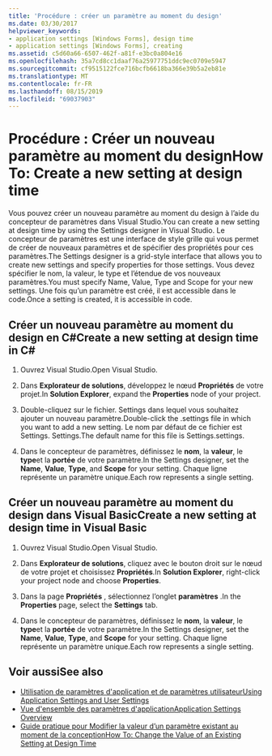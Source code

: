 ```yaml
---
title: 'Procédure : créer un paramètre au moment du design'
ms.date: 03/30/2017
helpviewer_keywords:
- application settings [Windows Forms], design time
- application settings [Windows Forms], creating
ms.assetid: c5d60a66-6507-462f-a81f-e3bc0a804e16
ms.openlocfilehash: 35a7cd8cc1daaf76a25977751ddc9ec0709e5947
ms.sourcegitcommit: cf9515122fce716bcfb6618ba366e39b5a2eb81e
ms.translationtype: MT
ms.contentlocale: fr-FR
ms.lasthandoff: 08/15/2019
ms.locfileid: "69037903"
---
```

# <a name="how-to-create-a-new-setting-at-design-time"></a><span data-ttu-id="cb31a-102">Procédure : Créer un nouveau paramètre au moment du design</span><span class="sxs-lookup"><span data-stu-id="cb31a-102">How To: Create a new setting at design time</span></span>

<span data-ttu-id="cb31a-103">Vous pouvez créer un nouveau paramètre au moment du design à l’aide du concepteur de paramètres dans Visual Studio.</span><span class="sxs-lookup"><span data-stu-id="cb31a-103">You can create a new setting at design time by using the Settings designer in Visual Studio.</span></span> <span data-ttu-id="cb31a-104">Le concepteur de paramètres est une interface de style grille qui vous permet de créer de nouveaux paramètres et de spécifier des propriétés pour ces paramètres.</span><span class="sxs-lookup"><span data-stu-id="cb31a-104">The Settings designer is a grid-style interface that allows you to create new settings and specify properties for those settings.</span></span> <span data-ttu-id="cb31a-105">Vous devez spécifier le nom, la valeur, le type et l’étendue de vos nouveaux paramètres.</span><span class="sxs-lookup"><span data-stu-id="cb31a-105">You must specify Name, Value, Type and Scope for your new settings.</span></span> <span data-ttu-id="cb31a-106">Une fois qu’un paramètre est créé, il est accessible dans le code.</span><span class="sxs-lookup"><span data-stu-id="cb31a-106">Once a setting is created, it is accessible in code.</span></span>

## <a name="create-a-new-setting-at-design-time-in-c"></a><span data-ttu-id="cb31a-107">Créer un nouveau paramètre au moment du design en C\#</span><span class="sxs-lookup"><span data-stu-id="cb31a-107">Create a new setting at design time in C\#</span></span>

1. <span data-ttu-id="cb31a-108">Ouvrez Visual Studio.</span><span class="sxs-lookup"><span data-stu-id="cb31a-108">Open Visual Studio.</span></span>

2. <span data-ttu-id="cb31a-109">Dans **Explorateur de solutions**, développez le nœud **Propriétés** de votre projet.</span><span class="sxs-lookup"><span data-stu-id="cb31a-109">In **Solution Explorer**, expand the **Properties** node of your project.</span></span>

3. <span data-ttu-id="cb31a-110">Double-cliquez sur le fichier. Settings dans lequel vous souhaitez ajouter un nouveau paramètre.</span><span class="sxs-lookup"><span data-stu-id="cb31a-110">Double-click the .settings file in which you want to add a new setting.</span></span> <span data-ttu-id="cb31a-111">Le nom par défaut de ce fichier est Settings. Settings.</span><span class="sxs-lookup"><span data-stu-id="cb31a-111">The default name for this file is Settings.settings.</span></span>

4. <span data-ttu-id="cb31a-112">Dans le concepteur de paramètres, définissez le **nom**, la **valeur**, le **type**et la **portée** de votre paramètre.</span><span class="sxs-lookup"><span data-stu-id="cb31a-112">In the Settings designer, set the **Name**, **Value**, **Type**, and **Scope** for your setting.</span></span> <span data-ttu-id="cb31a-113">Chaque ligne représente un paramètre unique.</span><span class="sxs-lookup"><span data-stu-id="cb31a-113">Each row represents a single setting.</span></span>

## <a name="create-a-new-setting-at-design-time-in-visual-basic"></a><span data-ttu-id="cb31a-114">Créer un nouveau paramètre au moment du design dans Visual Basic</span><span class="sxs-lookup"><span data-stu-id="cb31a-114">Create a new setting at design time in Visual Basic</span></span>

1. <span data-ttu-id="cb31a-115">Ouvrez Visual Studio.</span><span class="sxs-lookup"><span data-stu-id="cb31a-115">Open Visual Studio.</span></span>

2. <span data-ttu-id="cb31a-116">Dans **Explorateur de solutions**, cliquez avec le bouton droit sur le nœud de votre projet et choisissez **Propriétés**.</span><span class="sxs-lookup"><span data-stu-id="cb31a-116">In **Solution Explorer**, right-click your project node and choose **Properties**.</span></span>

3. <span data-ttu-id="cb31a-117">Dans la page **Propriétés** , sélectionnez l’onglet **paramètres** .</span><span class="sxs-lookup"><span data-stu-id="cb31a-117">In the **Properties** page, select the **Settings** tab.</span></span>

4. <span data-ttu-id="cb31a-118">Dans le concepteur de paramètres, définissez le **nom**, la **valeur**, le **type**et la **portée** de votre paramètre.</span><span class="sxs-lookup"><span data-stu-id="cb31a-118">In the Settings designer, set the **Name**, **Value**, **Type**, and **Scope** for your setting.</span></span> <span data-ttu-id="cb31a-119">Chaque ligne représente un paramètre unique.</span><span class="sxs-lookup"><span data-stu-id="cb31a-119">Each row represents a single setting.</span></span>

## <a name="see-also"></a><span data-ttu-id="cb31a-120">Voir aussi</span><span class="sxs-lookup"><span data-stu-id="cb31a-120">See also</span></span>

- [<span data-ttu-id="cb31a-121">Utilisation de paramètres d'application et de paramètres utilisateur</span><span class="sxs-lookup"><span data-stu-id="cb31a-121">Using Application Settings and User Settings</span></span>](using-application-settings-and-user-settings.md)
- [<span data-ttu-id="cb31a-122">Vue d'ensemble des paramètres d'application</span><span class="sxs-lookup"><span data-stu-id="cb31a-122">Application Settings Overview</span></span>](application-settings-overview.md)
- [<span data-ttu-id="cb31a-123">Guide pratique pour Modifier la valeur d’un paramètre existant au moment de la conception</span><span class="sxs-lookup"><span data-stu-id="cb31a-123">How To: Change the Value of an Existing Setting at Design Time</span></span>](how-to-change-the-value-of-an-existing-setting-at-design-time.md)
